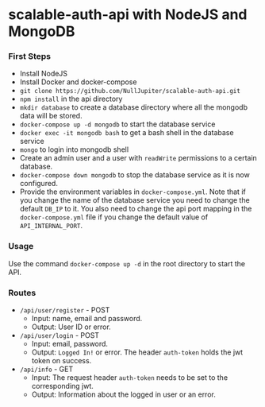 # scalable-auth-api with NodeJS and MongoDB

### First Steps
- Install NodeJS
- Install Docker and docker-compose
- `git clone https://github.com/NullJupiter/scalable-auth-api.git`
- `npm install` in the api directory
- `mkdir database` to create a database directory where all the mongodb data will be stored.
- `docker-compose up -d mongodb` to start the database service
- `docker exec -it mongodb bash` to get a bash shell in the database service
- `mongo` to login into mongodb shell
- Create an admin user and a user with `readWrite` permissions to a certain database.
- `docker-compose down mongodb` to stop the database service as it is now configured.
- Provide the environment variables in `docker-compose.yml`. Note that if you change the name of the database service you need to change the default `DB_IP` to it. You also need to change the api port mapping in the `docker-compose.yml` file if you change the default value of `API_INTERNAL_PORT`.


### Usage
Use the command `docker-compose up -d` in the root directory to start the API.


### Routes
- `/api/user/register` - POST
    - Input: name, email and password.
    - Output: User ID or error.
- `/api/user/login` - POST
    - Input: email, password.
    - Output: `Logged In!` or error. The header `auth-token` holds the jwt token on success.
- `/api/info` - GET
    - Input: The request header `auth-token` needs to be set to the corresponding jwt.
    - Output: Information about the logged in user or an error. 
